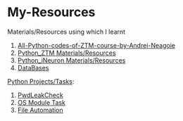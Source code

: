 # My-Resources
Materials/Resources using which I learnt

1. [All-Python-codes-of-ZTM-course-by-Andrei-Neagoie](https://github.com/KrishAleti/All-Python-codes-of-ZTM-course-by-Andrei-Neagoie)
2. [Python_ZTM Materials/Resources](https://github.com/KrishAleti/My-Resources/tree/main/Python_ZTM)
3. [Python_iNeuron Materials/Resources](https://github.com/KrishAleti/My-Resources/tree/main/iNeuron/Python)
4. [DataBases](https://github.com/KrishAleti/My-Resources/tree/main/iNeuron/Databases)

[Python Projects/Tasks](https://github.com/KrishAleti/My-Resources/tree/main/iNeuron/Python/Tasks_Challenges):
1. [PwdLeakCheck](https://github.com/KrishAleti/PwdLeakCheck)
2. [OS Module Task](https://github.com/KrishAleti/My-Resources/blob/main/iNeuron/Python/Tasks_Challenges/OS%20Module%20Task/OS%20Module%20Task.ipynb)
3. [File Automation](https://github.com/KrishAleti/My-Resources/tree/main/iNeuron/Python/Tasks_Challenges/File%20Automation)
